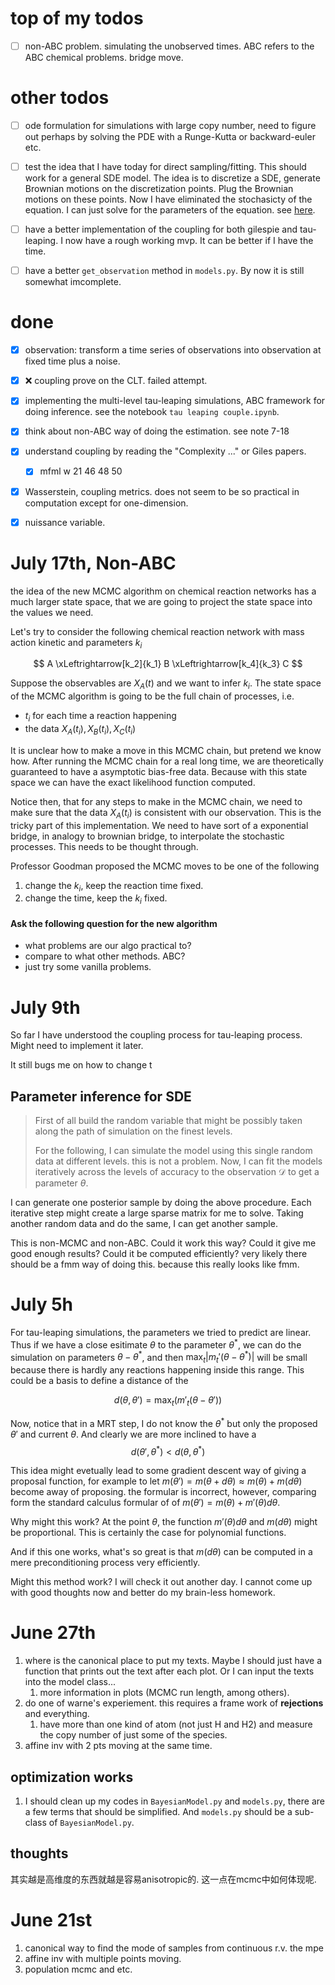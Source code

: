 # top of my todos
- [ ] non-ABC problem. simulating the unobserved times. ABC refers to the ABC chemical problems. bridge move. 


# other todos 

- [ ] ode formulation for simulations with large copy number, need to figure out perhaps by solving the PDE with a Runge-Kutta or backward-euler etc.  
- [ ] test the idea that I have today for direct sampling/fitting. This should work for a general SDE model. The idea is to discretize a SDE, generate Brownian motions on the discretization points. Plug the Brownian motions on these points. Now I have eliminated the stochasicty of the equation. I can just solve for the parameters of the equation. see [here](#parameter-inference-for-sde).
- [ ] have a better implementation of the coupling for both gilespie and tau-leaping. I now have a rough working mvp. It can be better if I have the time. 
- [ ] have a better `get_observation` method in `models.py`. By now it is still somewhat imcomplete. 


# done
- [x] observation: transform a time series of observations into observation at fixed time plus a noise. 
- [x] ❌ coupling prove on the CLT. failed attempt. 
- [x] implementing the multi-level tau-leaping simulations, ABC framework for doing inference. see the notebook `tau leaping couple.ipynb`. 
- [x] think about non-ABC way of doing the estimation. see note 7-18
- [x] understand coupling by reading the "Complexity ..." or Giles papers.
   - [x] mfml w 21 46 48 50
- [x] Wasserstein, coupling metrics. does not seem to be so practical in computation except for one-dimension. 
- [x] nuissance variable. 


# July 17th, Non-ABC
the idea of the new MCMC algorithm on chemical reaction networks has a much larger state space, that we are going to project the state space into the values we need. 

Let's try to consider the following chemical reaction network with mass action kinetic and parameters $k_i$

$$
A \xLeftrightarrow[k_2]{k_1} B \xLeftrightarrow[k_4]{k_3} C
$$

Suppose the observables are $X_A(t)$ and we want to infer $k_i$. The state space of the MCMC algorithm is going to be the full chain of processes, i.e. 

- $t_i$ for each time a reaction happening
- the data $X_A(t_i), X_B(t_i), X_C(t_i)$

It is unclear how to make a move in this MCMC chain, but pretend we know how. After running the MCMC chain for a real long time, we are theoretically guaranteed to have a asymptotic bias-free data. Because with this state space we can have the exact likelihood function computed. 

Notice then, that for any steps to make in the MCMC chain, we need to make sure that the data $X_A(t_i)$ is consistent with our observation. This is the tricky part of this implementation. We need to have sort of a exponential bridge, in analogy to brownian bridge, to interpolate the stochastic processes. This needs to be thought through. 

Professor Goodman proposed the MCMC moves to be one of the following
1. change the $k_i$, keep the reaction time fixed. 
2. change the time, keep the $k_i$ fixed. 

#### Ask the following question for the new algorithm 

- what problems are our algo practical to? 
- compare to what other methods. ABC? 
- just try some vanilla problems. 




# July 9th

So far I have understood the coupling process for tau-leaping process. Might need to implement it later. 

It still bugs me on how to change t



## Parameter inference for SDE

>First of all build the random variable that might be possibly taken along the path of simulation on the finest levels. 
> 
> For the following, I can simulate the model using this single random data at different levels. this is not a problem. Now, I can fit the models iteratively across the levels of accuracy to the observation $\mathcal D$ to get a parameter $\theta$. 


I can generate one posterior sample by doing the above procedure. Each iterative step might create a large sparse matrix for me to solve. Taking another random data and do the same, I can get another sample. 

This is non-MCMC and non-ABC. Could it work this way? Could it give me good enough results? Could it be computed efficiently? very likely there should be a fmm way of doing this. because this really looks like fmm. 

# July 5h

For tau-leaping simulations, the parameters we tried to predict are linear. Thus if we have a close esitimate $\theta$ to the parameter $\theta^*$, we can do the simulation on parameters $\theta - \theta^*$, and then $\max_t |m_t'(\theta-\theta^*)|$ will be small because there is hardly any reactions happening inside this range. This could be a basis to define a distance of the 

$$d(\theta,\theta') = \max_t(m'_t(\theta - \theta'))$$  

Now, notice that in a MRT step, I do not know the $\theta^*$ but only the proposed $\theta'$ and current $\theta$. And clearly we are more inclined to have a 
$$
d(\theta',\theta^*) < d(\theta,\theta^*) 
$$

This idea might evetually lead to some gradient descent way of giving a proposal function, for example to let $m(\theta') = m(\theta + d\theta) \approx m(\theta) + m(d\theta)$ become away of proposing. the formular is incorrect, however, comparing form the standard calculus formular of of $m(\theta') = m(\theta) + m'(\theta) d\theta$. 

Why might this work? At the point $\theta$, the function $m'(\theta)d\theta$ and $m(d\theta)$ might be proportional. This is certainly the case for polynomial functions. 

And if this one works, what's so great is that $m(d\theta)$ can be computed in a mere preconditioning process very efficiently. 

Might this method work? I will check it out another day. I cannot come up with good thoughts now and better do my brain-less homework. 



# June 27th

1. where is the canonical place to put my texts. Maybe I should just have a function that prints out the text after each plot. Or I can input the texts into the model class...
   1. more information in plots (MCMC run length, among others).
2. do one of warne's experiement. this requires a frame work of **rejections** and everything. 
   1. have more than one kind of atom (not just H and H2) and measure the copy number of just some of the species.
3. affine inv with 2 pts moving at the same time. 

## optimization works
1. I should clean up my codes in `BayesianModel.py` and `models.py`, there are a few terms that should be simplified. And `models.py` should be a sub-class of `BayesianModel.py`. 

## thoughts

其实越是高维度的东西就越是容易anisotropic的. 这一点在mcmc中如何体现呢. 


# June 21st

1. canonical way to find the mode of samples from continuous r.v. 
   the mpe
2. affine inv with multiple points moving. 
3. population mcmc and etc. 